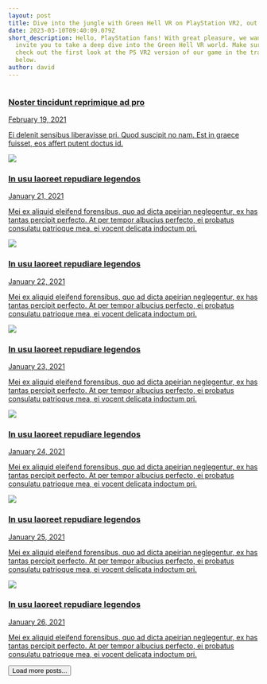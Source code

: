 ```yaml
---
layout: post
title: Dive into the jungle with Green Hell VR on PlayStation VR2, out 2023
date: 2023-03-10T09:40:09.079Z
short_description: Hello, PlayStation fans! With great pleasure, we want to
  invite you to take a deep dive into the Green Hell VR world. Make sure to
  check out the first look at the PS VR2 version of our game in the trailer
  below.
author: david
---
```


<section class="dark:bg-gray-800 dark:text-gray-100">
	<div class="container max-w-6xl p-6 mx-auto space-y-6 sm:space-y-12">
		<a rel="noopener noreferrer" href="#" class="block max-w-sm gap-3 mx-auto sm:max-w-full group hover:no-underline focus:no-underline lg:grid lg:grid-cols-12 dark:bg-gray-900">
			<img src="https://source.unsplash.com/random/480x360" alt="" class="object-cover w-full h-64 rounded sm:h-96 lg:col-span-7 dark:bg-gray-500">
			<div class="p-6 space-y-2 lg:col-span-5">
				<h3 class="text-2xl font-semibold sm:text-4xl group-hover:underline group-focus:underline">Noster tincidunt reprimique ad pro</h3>
				<span class="text-xs dark:text-gray-400">February 19, 2021</span>
				<p>Ei delenit sensibus liberavisse pri. Quod suscipit no nam. Est in graece fuisset, eos affert putent doctus id.</p>
			</div>
		</a>
		<div class="grid justify-center grid-cols-1 gap-6 sm:grid-cols-2 lg:grid-cols-3">
			<a rel="noopener noreferrer" href="#" class="max-w-sm mx-auto group hover:no-underline focus:no-underline dark:bg-gray-900">
				<img role="presentation" class="object-cover w-full rounded h-44 dark:bg-gray-500" src="https://source.unsplash.com/random/480x360?1">
				<div class="p-6 space-y-2">
					<h3 class="text-2xl font-semibold group-hover:underline group-focus:underline">In usu laoreet repudiare legendos</h3>
					<span class="text-xs dark:text-gray-400">January 21, 2021</span>
					<p>Mei ex aliquid eleifend forensibus, quo ad dicta apeirian neglegentur, ex has tantas percipit perfecto. At per tempor albucius perfecto, ei probatus consulatu patrioque mea, ei vocent delicata indoctum pri.</p>
				</div>
			</a>
			<a rel="noopener noreferrer" href="#" class="max-w-sm mx-auto group hover:no-underline focus:no-underline dark:bg-gray-900">
				<img role="presentation" class="object-cover w-full rounded h-44 dark:bg-gray-500" src="https://source.unsplash.com/random/480x360?2">
				<div class="p-6 space-y-2">
					<h3 class="text-2xl font-semibold group-hover:underline group-focus:underline">In usu laoreet repudiare legendos</h3>
					<span class="text-xs dark:text-gray-400">January 22, 2021</span>
					<p>Mei ex aliquid eleifend forensibus, quo ad dicta apeirian neglegentur, ex has tantas percipit perfecto. At per tempor albucius perfecto, ei probatus consulatu patrioque mea, ei vocent delicata indoctum pri.</p>
				</div>
			</a>
			<a rel="noopener noreferrer" href="#" class="max-w-sm mx-auto group hover:no-underline focus:no-underline dark:bg-gray-900">
				<img role="presentation" class="object-cover w-full rounded h-44 dark:bg-gray-500" src="https://source.unsplash.com/random/480x360?3">
				<div class="p-6 space-y-2">
					<h3 class="text-2xl font-semibold group-hover:underline group-focus:underline">In usu laoreet repudiare legendos</h3>
					<span class="text-xs dark:text-gray-400">January 23, 2021</span>
					<p>Mei ex aliquid eleifend forensibus, quo ad dicta apeirian neglegentur, ex has tantas percipit perfecto. At per tempor albucius perfecto, ei probatus consulatu patrioque mea, ei vocent delicata indoctum pri.</p>
				</div>
			</a>
			<a rel="noopener noreferrer" href="#" class="max-w-sm mx-auto group hover:no-underline focus:no-underline dark:bg-gray-900 hidden sm:block">
				<img role="presentation" class="object-cover w-full rounded h-44 dark:bg-gray-500" src="https://source.unsplash.com/random/480x360?4">
				<div class="p-6 space-y-2">
					<h3 class="text-2xl font-semibold group-hover:underline group-focus:underline">In usu laoreet repudiare legendos</h3>
					<span class="text-xs dark:text-gray-400">January 24, 2021</span>
					<p>Mei ex aliquid eleifend forensibus, quo ad dicta apeirian neglegentur, ex has tantas percipit perfecto. At per tempor albucius perfecto, ei probatus consulatu patrioque mea, ei vocent delicata indoctum pri.</p>
				</div>
			</a>
			<a rel="noopener noreferrer" href="#" class="max-w-sm mx-auto group hover:no-underline focus:no-underline dark:bg-gray-900 hidden sm:block">
				<img role="presentation" class="object-cover w-full rounded h-44 dark:bg-gray-500" src="https://source.unsplash.com/random/480x360?5">
				<div class="p-6 space-y-2">
					<h3 class="text-2xl font-semibold group-hover:underline group-focus:underline">In usu laoreet repudiare legendos</h3>
					<span class="text-xs dark:text-gray-400">January 25, 2021</span>
					<p>Mei ex aliquid eleifend forensibus, quo ad dicta apeirian neglegentur, ex has tantas percipit perfecto. At per tempor albucius perfecto, ei probatus consulatu patrioque mea, ei vocent delicata indoctum pri.</p>
				</div>
			</a>
			<a rel="noopener noreferrer" href="#" class="max-w-sm mx-auto group hover:no-underline focus:no-underline dark:bg-gray-900 hidden sm:block">
				<img role="presentation" class="object-cover w-full rounded h-44 dark:bg-gray-500" src="https://source.unsplash.com/random/480x360?6">
				<div class="p-6 space-y-2">
					<h3 class="text-2xl font-semibold group-hover:underline group-focus:underline">In usu laoreet repudiare legendos</h3>
					<span class="text-xs dark:text-gray-400">January 26, 2021</span>
					<p>Mei ex aliquid eleifend forensibus, quo ad dicta apeirian neglegentur, ex has tantas percipit perfecto. At per tempor albucius perfecto, ei probatus consulatu patrioque mea, ei vocent delicata indoctum pri.</p>
				</div>
			</a>
		</div>
		<div class="flex justify-center">
			<button type="button" class="px-6 py-3 text-sm rounded-md hover:underline dark:bg-gray-900 dark:text-gray-400">Load more posts...</button>
		</div>
	</div>
</section>